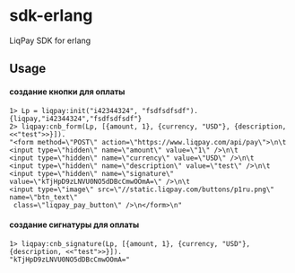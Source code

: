 sdk-erlang
==========

LiqPay SDK for erlang


Usage
-----

#### создание кнопки для оплаты ####

    1> Lp = liqpay:init("i42344324", "fsdfsdfsdf").
    {liqpay,"i42344324","fsdfsdfsdf"}
    2> liqpay:cnb_form(Lp, [{amount, 1}, {currency, "USD"}, {description, <<"test">>}]).
    "<form method=\"POST\" action=\"https://www.liqpay.com/api/pay\">\n\t
    <input type=\"hidden\" name=\"amount\" value=\"1\" />\n\t
    <input type=\"hidden\" name=\"currency\" value=\"USD\" />\n\t
    <input type=\"hidden\" name=\"description\" value=\"test\" />\n\t
    <input type=\"hidden\" name=\"signature\" value=\"kTjHpD9zLNVU0NO5dDBcCmwOOmA=\" />\n\t
    <input type=\"image\" src=\"//static.liqpay.com/buttons/p1ru.png\" name=\"btn_text\"
     class=\"liqpay_pay_button\" />\n</form>\n"


#### создание сигнатуры для оплаты ####
    1> liqpay:cnb_signature(Lp, [{amount, 1}, {currency, "USD"}, {description, <<"test">>}]).
    "kTjHpD9zLNVU0NO5dDBcCmwOOmA="
